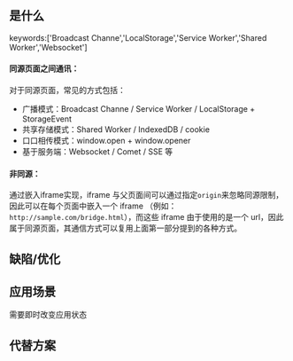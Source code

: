 ## <a id="whatis">是什么</a>
keywords:['Broadcast Channe','LocalStorage','Service Worker','Shared Worker','Websocket']

#### 同源页面之间通讯：

对于同源页面，常见的方式包括：

- 广播模式：Broadcast Channe / Service Worker / LocalStorage + StorageEvent
- 共享存储模式：Shared Worker / IndexedDB / cookie
- 口口相传模式：window.open + window.opener
- 基于服务端：Websocket / Comet / SSE 等

#### 非同源：

通过嵌入iframe实现，iframe 与父页面间可以通过指定`origin`来忽略同源限制，因此可以在每个页面中嵌入一个 iframe （例如：`http://sample.com/bridge.html`），而这些 iframe 由于使用的是一个 url，因此属于同源页面，其通信方式可以复用上面第一部分提到的各种方式。



## <a id="issue">缺陷/优化</a>



## <a id="scenario">应用场景</a>

需要即时改变应用状态

## <a id="replacement">代替方案</a>



